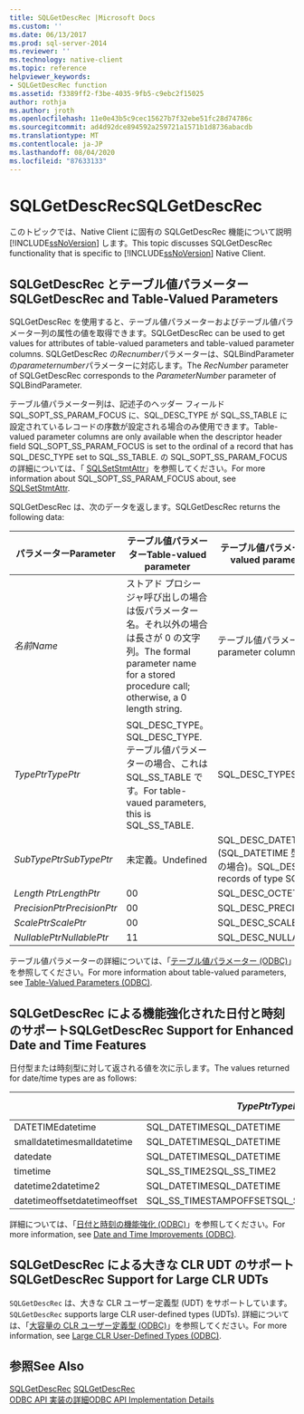 ```yaml
---
title: SQLGetDescRec |Microsoft Docs
ms.custom: ''
ms.date: 06/13/2017
ms.prod: sql-server-2014
ms.reviewer: ''
ms.technology: native-client
ms.topic: reference
helpviewer_keywords:
- SQLGetDescRec function
ms.assetid: f3389ff2-f3be-4035-9fb5-c9ebc2f15025
author: rothja
ms.author: jroth
ms.openlocfilehash: 11e0e43b5c9cec15627b7f32ebe51fc28d74786c
ms.sourcegitcommit: ad4d92dce894592a259721a1571b1d8736abacdb
ms.translationtype: MT
ms.contentlocale: ja-JP
ms.lasthandoff: 08/04/2020
ms.locfileid: "87633133"
---
```

# <a name="sqlgetdescrec"></a><span data-ttu-id="4135a-102">SQLGetDescRec</span><span class="sxs-lookup"><span data-stu-id="4135a-102">SQLGetDescRec</span></span>
  <span data-ttu-id="4135a-103">このトピックでは、Native Client に固有の SQLGetDescRec 機能について説明 [!INCLUDE[ssNoVersion](../../includes/ssnoversion-md.md)] します。</span><span class="sxs-lookup"><span data-stu-id="4135a-103">This topic discusses SQLGetDescRec functionality that is specific to [!INCLUDE[ssNoVersion](../../includes/ssnoversion-md.md)] Native Client.</span></span>  
  
## <a name="sqlgetdescrec-and-table-valued-parameters"></a><span data-ttu-id="4135a-104">SQLGetDescRec とテーブル値パラメーター</span><span class="sxs-lookup"><span data-stu-id="4135a-104">SQLGetDescRec and Table-Valued Parameters</span></span>  
 <span data-ttu-id="4135a-105">SQLGetDescRec を使用すると、テーブル値パラメーターおよびテーブル値パラメーター列の属性の値を取得できます。</span><span class="sxs-lookup"><span data-stu-id="4135a-105">SQLGetDescRec can be used to get values for attributes of table-valued parameters and table-valued parameter columns.</span></span> <span data-ttu-id="4135a-106">SQLGetDescRec の*Recnumber*パラメーターは、SQLBindParameter の*parameternumber*パラメーターに対応します。</span><span class="sxs-lookup"><span data-stu-id="4135a-106">The *RecNumber* parameter of SQLGetDescRec corresponds to the *ParameterNumber* parameter of SQLBindParameter.</span></span>  
  
 <span data-ttu-id="4135a-107">テーブル値パラメーター列は、記述子のヘッダー フィールド SQL_SOPT_SS_PARAM_FOCUS に、SQL_DESC_TYPE が SQL_SS_TABLE に設定されているレコードの序数が設定される場合のみ使用できます。</span><span class="sxs-lookup"><span data-stu-id="4135a-107">Table-valued parameter columns are only available when the descriptor header field SQL_SOPT_SS_PARAM_FOCUS is set to the ordinal of a record that has SQL_DESC_TYPE set to SQL_SS_TABLE.</span></span> <span data-ttu-id="4135a-108">の SQL_SOPT_SS_PARAM_FOCUS の詳細については、「 [SQLSetStmtAttr](sqlsetstmtattr.md)」を参照してください。</span><span class="sxs-lookup"><span data-stu-id="4135a-108">For more information about SQL_SOPT_SS_PARAM_FOCUS about, see [SQLSetStmtAttr](sqlsetstmtattr.md).</span></span>  
  
 <span data-ttu-id="4135a-109">SQLGetDescRec は、次のデータを返します。</span><span class="sxs-lookup"><span data-stu-id="4135a-109">SQLGetDescRec returns the following data:</span></span>  
  
|<span data-ttu-id="4135a-110">パラメーター</span><span class="sxs-lookup"><span data-stu-id="4135a-110">Parameter</span></span>|<span data-ttu-id="4135a-111">テーブル値パラメーター</span><span class="sxs-lookup"><span data-stu-id="4135a-111">Table-valued parameter</span></span>|<span data-ttu-id="4135a-112">テーブル値パラメーター列とその他のパラメーター</span><span class="sxs-lookup"><span data-stu-id="4135a-112">Table-valued parameter columns and other parameters</span></span>|  
|---------------|-----------------------------|----------------------------------------------------------|  
|<span data-ttu-id="4135a-113">*名前*</span><span class="sxs-lookup"><span data-stu-id="4135a-113">*Name*</span></span>|<span data-ttu-id="4135a-114">ストアド プロシージャ呼び出しの場合は仮パラメーター名。それ以外の場合は長さが 0 の文字列。</span><span class="sxs-lookup"><span data-stu-id="4135a-114">The formal parameter name for a stored procedure call; otherwise, a 0 length string.</span></span>|<span data-ttu-id="4135a-115">テーブル値パラメーター列の名前。</span><span class="sxs-lookup"><span data-stu-id="4135a-115">The table-valued parameter column name.</span></span>|  
|<span data-ttu-id="4135a-116">*TypePtr*</span><span class="sxs-lookup"><span data-stu-id="4135a-116">*TypePtr*</span></span>|<span data-ttu-id="4135a-117">SQL_DESC_TYPE。</span><span class="sxs-lookup"><span data-stu-id="4135a-117">SQL_DESC_TYPE.</span></span> <span data-ttu-id="4135a-118">テーブル値パラメーターの場合、これは SQL_SS_TABLE です。</span><span class="sxs-lookup"><span data-stu-id="4135a-118">For table-vaued parameters, this is SQL_SS_TABLE.</span></span>|<span data-ttu-id="4135a-119">SQL_DESC_TYPE</span><span class="sxs-lookup"><span data-stu-id="4135a-119">SQL_DESC_TYPE</span></span>|  
|<span data-ttu-id="4135a-120">*SubTypePtr*</span><span class="sxs-lookup"><span data-stu-id="4135a-120">*SubTypePtr*</span></span>|<span data-ttu-id="4135a-121">未定義。</span><span class="sxs-lookup"><span data-stu-id="4135a-121">Undefined</span></span>|<span data-ttu-id="4135a-122">SQL_DESC_DATETIME_INTERVAL_CODE (SQL_DATETIME 型または SQL_INTERVAL 型のレコードの場合)。</span><span class="sxs-lookup"><span data-stu-id="4135a-122">SQL_DESC_DATETIME_INTERVAL_CODE (For records of type SQL_DATETIME or SQL_INTERVAL.)</span></span>|  
|<span data-ttu-id="4135a-123">*Length Ptr*</span><span class="sxs-lookup"><span data-stu-id="4135a-123">*LengthPtr*</span></span>|<span data-ttu-id="4135a-124">0</span><span class="sxs-lookup"><span data-stu-id="4135a-124">0</span></span>|<span data-ttu-id="4135a-125">SQL_DESC_OCTET_LENGTH</span><span class="sxs-lookup"><span data-stu-id="4135a-125">SQL_DESC_OCTET_LENGTH</span></span>|  
|<span data-ttu-id="4135a-126">*PrecisionPtr*</span><span class="sxs-lookup"><span data-stu-id="4135a-126">*PrecisionPtr*</span></span>|<span data-ttu-id="4135a-127">0</span><span class="sxs-lookup"><span data-stu-id="4135a-127">0</span></span>|<span data-ttu-id="4135a-128">SQL_DESC_PRECISION</span><span class="sxs-lookup"><span data-stu-id="4135a-128">SQL_DESC_PRECISION</span></span>|  
|<span data-ttu-id="4135a-129">*ScalePtr*</span><span class="sxs-lookup"><span data-stu-id="4135a-129">*ScalePtr*</span></span>|<span data-ttu-id="4135a-130">0</span><span class="sxs-lookup"><span data-stu-id="4135a-130">0</span></span>|<span data-ttu-id="4135a-131">SQL_DESC_SCALE</span><span class="sxs-lookup"><span data-stu-id="4135a-131">SQL_DESC_SCALE</span></span>|  
|<span data-ttu-id="4135a-132">*NullablePtr*</span><span class="sxs-lookup"><span data-stu-id="4135a-132">*NullablePtr*</span></span>|<span data-ttu-id="4135a-133">1</span><span class="sxs-lookup"><span data-stu-id="4135a-133">1</span></span>|<span data-ttu-id="4135a-134">SQL_DESC_NULLABLE</span><span class="sxs-lookup"><span data-stu-id="4135a-134">SQL_DESC_NULLABLE</span></span>|  
  
 <span data-ttu-id="4135a-135">テーブル値パラメーターの詳細については、「[テーブル値パラメーター &#40;ODBC&#41;](../native-client-odbc-table-valued-parameters/table-valued-parameters-odbc.md)」を参照してください。</span><span class="sxs-lookup"><span data-stu-id="4135a-135">For more information about table-valued parameters, see [Table-Valued Parameters &#40;ODBC&#41;](../native-client-odbc-table-valued-parameters/table-valued-parameters-odbc.md).</span></span>  
  
## <a name="sqlgetdescrec-support-for-enhanced-date-and-time-features"></a><span data-ttu-id="4135a-136">SQLGetDescRec による機能強化された日付と時刻のサポート</span><span class="sxs-lookup"><span data-stu-id="4135a-136">SQLGetDescRec Support for Enhanced Date and Time Features</span></span>  
 <span data-ttu-id="4135a-137">日付型または時刻型に対して返される値を次に示します。</span><span class="sxs-lookup"><span data-stu-id="4135a-137">The values returned for date/time types are as follows:</span></span>  
  
||<span data-ttu-id="4135a-138">*TypePtr*</span><span class="sxs-lookup"><span data-stu-id="4135a-138">*TypePtr*</span></span>|<span data-ttu-id="4135a-139">*SubTypePtr*</span><span class="sxs-lookup"><span data-stu-id="4135a-139">*SubTypePtr*</span></span>|<span data-ttu-id="4135a-140">*Length Ptr*</span><span class="sxs-lookup"><span data-stu-id="4135a-140">*LengthPtr*</span></span>|<span data-ttu-id="4135a-141">*PrecisionPtr*</span><span class="sxs-lookup"><span data-stu-id="4135a-141">*PrecisionPtr*</span></span>|<span data-ttu-id="4135a-142">*ScalePtr*</span><span class="sxs-lookup"><span data-stu-id="4135a-142">*ScalePtr*</span></span>|  
|-|---------------|------------------|-----------------|--------------------|----------------|  
|<span data-ttu-id="4135a-143">DATETIME</span><span class="sxs-lookup"><span data-stu-id="4135a-143">datetime</span></span>|<span data-ttu-id="4135a-144">SQL_DATETIME</span><span class="sxs-lookup"><span data-stu-id="4135a-144">SQL_DATETIME</span></span>|<span data-ttu-id="4135a-145">SQL_CODE_TIMESTAMP</span><span class="sxs-lookup"><span data-stu-id="4135a-145">SQL_CODE_TIMESTAMP</span></span>|<span data-ttu-id="4135a-146">4</span><span class="sxs-lookup"><span data-stu-id="4135a-146">4</span></span>|<span data-ttu-id="4135a-147">3</span><span class="sxs-lookup"><span data-stu-id="4135a-147">3</span></span>|<span data-ttu-id="4135a-148">3</span><span class="sxs-lookup"><span data-stu-id="4135a-148">3</span></span>|  
|<span data-ttu-id="4135a-149">smalldatetime</span><span class="sxs-lookup"><span data-stu-id="4135a-149">smalldatetime</span></span>|<span data-ttu-id="4135a-150">SQL_DATETIME</span><span class="sxs-lookup"><span data-stu-id="4135a-150">SQL_DATETIME</span></span>|<span data-ttu-id="4135a-151">SQL_CODE_TIMESTAMP</span><span class="sxs-lookup"><span data-stu-id="4135a-151">SQL_CODE_TIMESTAMP</span></span>|<span data-ttu-id="4135a-152">8</span><span class="sxs-lookup"><span data-stu-id="4135a-152">8</span></span>|<span data-ttu-id="4135a-153">0</span><span class="sxs-lookup"><span data-stu-id="4135a-153">0</span></span>|<span data-ttu-id="4135a-154">0</span><span class="sxs-lookup"><span data-stu-id="4135a-154">0</span></span>|  
|<span data-ttu-id="4135a-155">date</span><span class="sxs-lookup"><span data-stu-id="4135a-155">date</span></span>|<span data-ttu-id="4135a-156">SQL_DATETIME</span><span class="sxs-lookup"><span data-stu-id="4135a-156">SQL_DATETIME</span></span>|<span data-ttu-id="4135a-157">SQL_CODE_DATE</span><span class="sxs-lookup"><span data-stu-id="4135a-157">SQL_CODE_DATE</span></span>|<span data-ttu-id="4135a-158">6</span><span class="sxs-lookup"><span data-stu-id="4135a-158">6</span></span>|<span data-ttu-id="4135a-159">0</span><span class="sxs-lookup"><span data-stu-id="4135a-159">0</span></span>|<span data-ttu-id="4135a-160">0</span><span class="sxs-lookup"><span data-stu-id="4135a-160">0</span></span>|  
|<span data-ttu-id="4135a-161">time</span><span class="sxs-lookup"><span data-stu-id="4135a-161">time</span></span>|<span data-ttu-id="4135a-162">SQL_SS_TIME2</span><span class="sxs-lookup"><span data-stu-id="4135a-162">SQL_SS_TIME2</span></span>|<span data-ttu-id="4135a-163">0</span><span class="sxs-lookup"><span data-stu-id="4135a-163">0</span></span>|<span data-ttu-id="4135a-164">10</span><span class="sxs-lookup"><span data-stu-id="4135a-164">10</span></span>|<span data-ttu-id="4135a-165">0..7</span><span class="sxs-lookup"><span data-stu-id="4135a-165">0..7</span></span>|<span data-ttu-id="4135a-166">0..7</span><span class="sxs-lookup"><span data-stu-id="4135a-166">0..7</span></span>|  
|<span data-ttu-id="4135a-167">datetime2</span><span class="sxs-lookup"><span data-stu-id="4135a-167">datetime2</span></span>|<span data-ttu-id="4135a-168">SQL_DATETIME</span><span class="sxs-lookup"><span data-stu-id="4135a-168">SQL_DATETIME</span></span>|<span data-ttu-id="4135a-169">SQL_CODE_TIMESTAMP</span><span class="sxs-lookup"><span data-stu-id="4135a-169">SQL_CODE_TIMESTAMP</span></span>|<span data-ttu-id="4135a-170">16</span><span class="sxs-lookup"><span data-stu-id="4135a-170">16</span></span>|<span data-ttu-id="4135a-171">0..7</span><span class="sxs-lookup"><span data-stu-id="4135a-171">0..7</span></span>|<span data-ttu-id="4135a-172">0..7</span><span class="sxs-lookup"><span data-stu-id="4135a-172">0..7</span></span>|  
|<span data-ttu-id="4135a-173">datetimeoffset</span><span class="sxs-lookup"><span data-stu-id="4135a-173">datetimeoffset</span></span>|<span data-ttu-id="4135a-174">SQL_SS_TIMESTAMPOFFSET</span><span class="sxs-lookup"><span data-stu-id="4135a-174">SQL_SS_TIMESTAMPOFFSET</span></span>|<span data-ttu-id="4135a-175">0</span><span class="sxs-lookup"><span data-stu-id="4135a-175">0</span></span>|<span data-ttu-id="4135a-176">20</span><span class="sxs-lookup"><span data-stu-id="4135a-176">20</span></span>|<span data-ttu-id="4135a-177">0..7</span><span class="sxs-lookup"><span data-stu-id="4135a-177">0..7</span></span>|<span data-ttu-id="4135a-178">0..7</span><span class="sxs-lookup"><span data-stu-id="4135a-178">0..7</span></span>|  
  
 <span data-ttu-id="4135a-179">詳細については、「[日付と時刻の機能強化 &#40;ODBC&#41;](../native-client-odbc-date-time/date-and-time-improvements-odbc.md)」を参照してください。</span><span class="sxs-lookup"><span data-stu-id="4135a-179">For more information, see [Date and Time Improvements &#40;ODBC&#41;](../native-client-odbc-date-time/date-and-time-improvements-odbc.md).</span></span>  
  
## <a name="sqlgetdescrec-support-for-large-clr-udts"></a><span data-ttu-id="4135a-180">SQLGetDescRec による大きな CLR UDT のサポート</span><span class="sxs-lookup"><span data-stu-id="4135a-180">SQLGetDescRec Support for Large CLR UDTs</span></span>  
 <span data-ttu-id="4135a-181">`SQLGetDescRec` は、大きな CLR ユーザー定義型 (UDT) をサポートしています。</span><span class="sxs-lookup"><span data-stu-id="4135a-181">`SQLGetDescRec` supports large CLR user-defined types (UDTs).</span></span> <span data-ttu-id="4135a-182">詳細については、「[大容量の CLR ユーザー定義型 &#40;ODBC&#41;](../native-client/odbc/large-clr-user-defined-types-odbc.md)」を参照してください。</span><span class="sxs-lookup"><span data-stu-id="4135a-182">For more information, see [Large CLR User-Defined Types &#40;ODBC&#41;](../native-client/odbc/large-clr-user-defined-types-odbc.md).</span></span>  
  
## <a name="see-also"></a><span data-ttu-id="4135a-183">参照</span><span class="sxs-lookup"><span data-stu-id="4135a-183">See Also</span></span>  
 <span data-ttu-id="4135a-184">[SQLGetDescRec](https://go.microsoft.com/fwlink/?LinkId=80707) </span><span class="sxs-lookup"><span data-stu-id="4135a-184">[SQLGetDescRec](https://go.microsoft.com/fwlink/?LinkId=80707) </span></span>  
 [<span data-ttu-id="4135a-185">ODBC API 実装の詳細</span><span class="sxs-lookup"><span data-stu-id="4135a-185">ODBC API Implementation Details</span></span>](odbc-api-implementation-details.md)  
  
  
